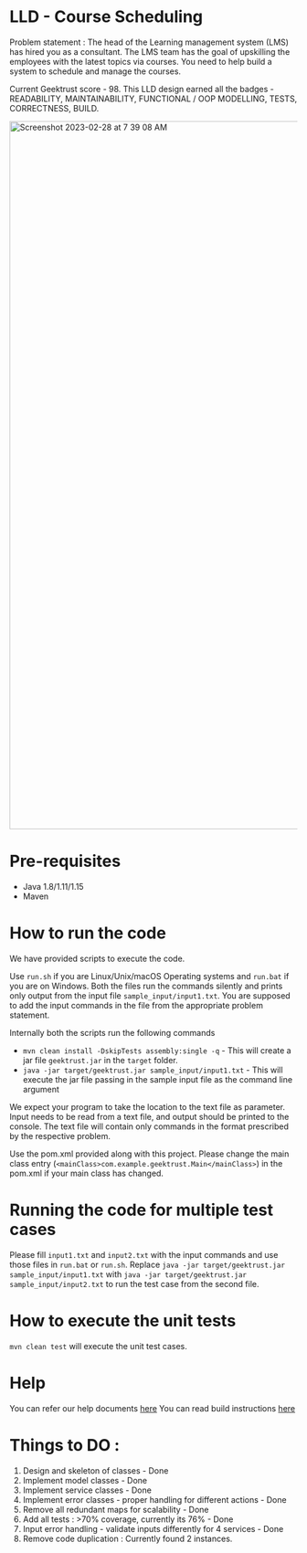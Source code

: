 # LLD - Course Scheduling 
Problem statement : The head of the Learning management system (LMS) has hired you as a consultant. The LMS team has the goal of upskilling the employees with the latest topics via courses. You need to help build a system to schedule and manage the courses. 

Current Geektrust score - 98. This LLD design earned all the badges - READABILITY, MAINTAINABILITY, FUNCTIONAL / OOP MODELLING, TESTS, CORRECTNESS, BUILD.

<img width="1240" alt="Screenshot 2023-02-28 at 7 39 08 AM" src="https://user-images.githubusercontent.com/17013083/221734861-568b7d1c-2236-4c9a-8739-d16e7c81439f.png">


# Pre-requisites
* Java 1.8/1.11/1.15
* Maven

# How to run the code

We have provided scripts to execute the code. 

Use `run.sh` if you are Linux/Unix/macOS Operating systems and `run.bat` if you are on Windows.  Both the files run the commands silently and prints only output from the input file `sample_input/input1.txt`. You are supposed to add the input commands in the file from the appropriate problem statement. 

Internally both the scripts run the following commands 

 * `mvn clean install -DskipTests assembly:single -q` - This will create a jar file `geektrust.jar` in the `target` folder.
 * `java -jar target/geektrust.jar sample_input/input1.txt` - This will execute the jar file passing in the sample input file as the command line argument

 We expect your program to take the location to the text file as parameter. Input needs to be read from a text file, and output should be printed to the console. The text file will contain only commands in the format prescribed by the respective problem.

 Use the pom.xml provided along with this project. Please change the main class entry (`<mainClass>com.example.geektrust.Main</mainClass>`) in the pom.xml if your main class has changed.

 # Running the code for multiple test cases

 Please fill `input1.txt` and `input2.txt` with the input commands and use those files in `run.bat` or `run.sh`. Replace `java -jar target/geektrust.jar sample_input/input1.txt` with `java -jar target/geektrust.jar sample_input/input2.txt` to run the test case from the second file. 

 # How to execute the unit tests

 `mvn clean test` will execute the unit test cases.

# Help

You can refer our help documents [here](https://help.geektrust.com)
You can read build instructions [here](https://github.com/geektrust/coding-problem-artefacts/tree/master/Java)

# Things to DO :
1. Design and skeleton of classes - Done
2. Implement model classes - Done
3. Implement service classes - Done
4. Implement error classes - proper handling for different actions - Done
5. Remove all redundant maps for scalability - Done
6. Add all tests : >70% coverage, currently its 76% - Done
7. Input error handling - validate inputs differently for 4 services - Done
8. Remove code duplication : Currently found 2 instances.
